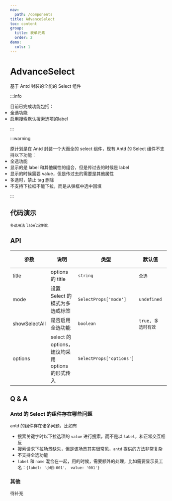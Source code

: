 ```yaml
---
nav:
  path: /components
title: AdvanceSelect
toc: content
group:
  title: 表单元素
  order: 2
demo:
  cols: 1
---
```


# AdvanceSelect

基于 Antd 封装的全能的 Select 组件

:::info

<ul style="padding: 0">
  目前已完成功能包括：
  <li>全选功能 </li>
  <li>启用搜索默认搜索选项的label</li>
</ul>
:::

:::warning

<ul style="padding: 0">
  原计划是在 Antd 封装一个大而全的 select 组件，现有 Antd 的 Select 组件不支持以下功能：
  <li>全选功能 </li>
  <li>显示的是 label 和其他属性的组合，但是传过去的时候是 label </li>
  <li>显示的时候需要 value，但是传过去的需要是其他属性 </li>
  <li>多选时，禁止 tag 删除 </li>
  <li>不支持下拉框不能下拉，而是从弹框中选中回填 </li>
</ul>
:::

## 代码演示

<!-- prettier-ignore -->
<code src="./demo/select-all.tsx">多选用法</code>
<code src="./demo/select-label-name.tsx">label定制化</code>

## API

| 参数          | 说明                                             | 类型                     | 默认值             | 版本 |
| ------------- | ------------------------------------------------ | ------------------------ | ------------------ | ---- |
| title         | options 的 title                                 | `string`                 | `全选`             |      |
| mode          | 设置 Select 的模式为多选或标签                   | `SelectProps['mode']`    | `undefined`        |      |
| showSelectAll | 是否启用全选功能                                 | `boolean`                | `true, 多选时有效` |      |
| options       | select 的 options，建议均采用 options 的形式传入 | `SelectProps['options']` |                    |      |

## Q & A

### Antd 的 Select 的组件存在哪些问题

antd 的组件存在诸多问题，比如有

- 搜索关键字时以下拉选项的 `value` 进行搜索，而不是以 `label`，和正常交互相反
- 搜索请求下拉场景缺失，但是该场景其实很常见，`antd` 提供的方法非常复杂
- 不支持全选功能
- `label` 和 `name` 混合在一起，用的时候，需要额外的处理，比如需要显示员工名：`{label: '小明-001'， value: '001'}`

### 其他

待补充
